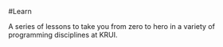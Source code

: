 #Learn

A series of lessons to take you from zero to hero in a variety of programming
disciplines at KRUI.
